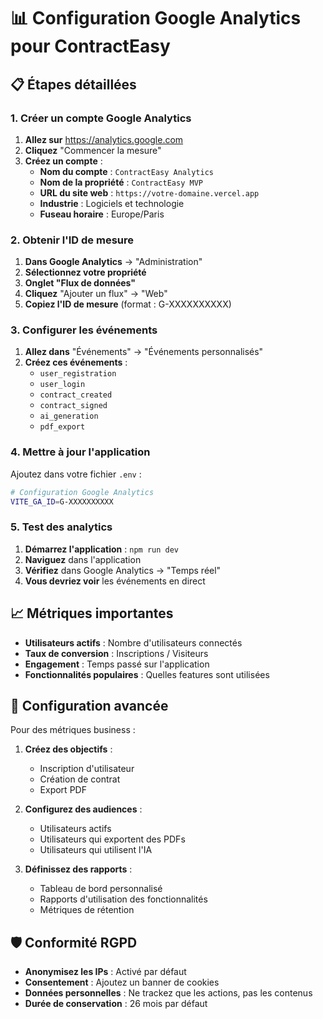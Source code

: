 # 📊 Configuration Google Analytics pour ContractEasy

## 📋 Étapes détaillées

### 1. Créer un compte Google Analytics
1. **Allez sur** https://analytics.google.com
2. **Cliquez** "Commencer la mesure"
3. **Créez un compte** :
   - **Nom du compte** : `ContractEasy Analytics`
   - **Nom de la propriété** : `ContractEasy MVP`
   - **URL du site web** : `https://votre-domaine.vercel.app`
   - **Industrie** : Logiciels et technologie
   - **Fuseau horaire** : Europe/Paris

### 2. Obtenir l'ID de mesure
1. **Dans Google Analytics** → "Administration"
2. **Sélectionnez votre propriété**
3. **Onglet "Flux de données"**
4. **Cliquez** "Ajouter un flux" → "Web"
5. **Copiez l'ID de mesure** (format : G-XXXXXXXXXX)

### 3. Configurer les événements
1. **Allez dans** "Événements" → "Événements personnalisés"
2. **Créez ces événements** :
   - `user_registration`
   - `user_login`
   - `contract_created`
   - `contract_signed`
   - `ai_generation`
   - `pdf_export`

### 4. Mettre à jour l'application
Ajoutez dans votre fichier `.env` :

```bash
# Configuration Google Analytics
VITE_GA_ID=G-XXXXXXXXXX
```

### 5. Test des analytics
1. **Démarrez l'application** : `npm run dev`
2. **Naviguez** dans l'application
3. **Vérifiez** dans Google Analytics → "Temps réel"
4. **Vous devriez voir** les événements en direct

## 📈 Métriques importantes
- **Utilisateurs actifs** : Nombre d'utilisateurs connectés
- **Taux de conversion** : Inscriptions / Visiteurs
- **Engagement** : Temps passé sur l'application
- **Fonctionnalités populaires** : Quelles features sont utilisées

## 🔧 Configuration avancée
Pour des métriques business :

1. **Créez des objectifs** :
   - Inscription d'utilisateur
   - Création de contrat
   - Export PDF

2. **Configurez des audiences** :
   - Utilisateurs actifs
   - Utilisateurs qui exportent des PDFs
   - Utilisateurs qui utilisent l'IA

3. **Définissez des rapports** :
   - Tableau de bord personnalisé
   - Rapports d'utilisation des fonctionnalités
   - Métriques de rétention

## 🛡️ Conformité RGPD
- **Anonymisez les IPs** : Activé par défaut
- **Consentement** : Ajoutez un banner de cookies
- **Données personnelles** : Ne trackez que les actions, pas les contenus
- **Durée de conservation** : 26 mois par défaut
